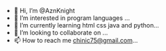 - 👋 Hi, I’m @AznKnight
- 👀 I’m interested in program languages ...
- 🌱 I’m currently learning html css java and python...
- 💞️ I’m looking to collaborate on ...
- 📫 How to reach me chinic75@gmail.com...

<!---
AznKnight/AznKnight is a ✨ special ✨ repository because its `README.md` (this file) appears on your GitHub profile.
You can click the Preview link to take a look at your changes.
--->
